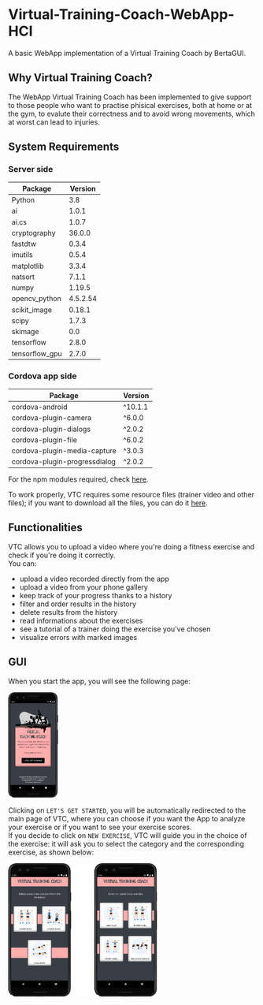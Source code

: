 # Virtual-Training-Coach-WebApp-HCI
A basic WebApp implementation of a Virtual Training Coach by BertaGUI.

## Why Virtual Training Coach? 
The WebApp Virtual Training Coach has been implemented to give support to those people who want to practise phisical exercises, both at home or at the gym, to evalute their correctness and to avoid wrong movements, which at worst can lead to injuries. 

## System Requirements 

### Server side
 
**Package** | **Version** 
---|--- 
Python | 3.8 
ai | 1.0.1
ai.cs | 1.0.7
cryptography | 36.0.0
fastdtw | 0.3.4
imutils | 0.5.4
matplotlib | 3.3.4
natsort | 7.1.1
numpy | 1.19.5
opencv_python | 4.5.2.54
scikit_image | 0.18.1
scipy | 1.7.3
skimage | 0.0
tensorflow | 2.8.0
tensorflow_gpu | 2.7.0

### Cordova app side

**Package** | **Version** 
---|--- 
cordova-android | ^10.1.1
cordova-plugin-camera | ^6.0.0
cordova-plugin-dialogs | ^2.0.2
cordova-plugin-file | ^6.0.2
cordova-plugin-media-capture | ^3.0.3
cordova-plugin-progressdialog | ^2.0.2

For the npm modules required, check [here](https://github.com/Nick22ll/Virtual-Training-Coach-App-HCI/blob/main/App/package-lock.json). <br>

To work properly, VTC requires some resource files (trainer video and other files); if you want to download all the files, you can do it [here]().

## Functionalities
VTC allows you to upload a video where you're doing a fitness exercise and check if you're doing it correctly. <br>
You can:
- upload a video recorded directly from the app
- upload a video from your phone gallery
- keep track of your progress thanks to a history
- filter and order results in the history
- delete results from the history
- read informations about the exercises
- see a tutorial of a trainer doing the exercise you've chosen
- visualize errors with marked images

## GUI
When you start the app, you will see the following page:
<p align="left"><img src=sample_images/homepage.png width="20%"></p>

Clicking on `LET'S GET STARTED`, you will be automatically redirected to the main page of VTC, where you can choose if you want the App to analyze your exercise or if you want to see your exercise scores.<br>
If you decide to click on `NEW EXERCISE`, VTC will guide you in the choice of the exercise: it will ask you to select the category and the corresponding exercise, as shown below:
<p align="left"><img src=sample_images/category_choose_ex.png width="60%"></p>





